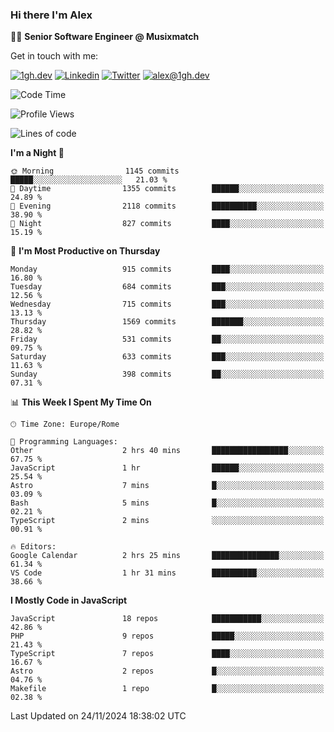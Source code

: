 ### Hi there I'm Alex

👨‍💻 __Senior Software Engineer @ Musixmatch__

Get in touch with me:

[![1gh.dev](https://img.shields.io/static/v1?label=1gh.dev&message=%20&color=red&logo=&style=flat-square&logoColor=white)](https://www.1gh.dev/)
[![Linkedin](https://img.shields.io/static/v1?label=Linkedin&message=%20&color=blue&logo=Linkedin&style=flat-square&logoColor=white)](https://linkedin.com/in/alexghirelli)
[![Twitter](https://img.shields.io/static/v1?label=Twitter&message=%20&color=blue&logo=Twitter&style=flat-square&logoColor=white)](https://twitter.com/alexGhirelli)
[![alex@1gh.dev](https://img.shields.io/static/v1?label=alex@1gh.dev&message=%20&color=red&logo=gmail&style=flat-square&logoColor=white)](mailto:alex@1gh.dev)

<!--START_SECTION:waka-->
![Code Time](http://img.shields.io/badge/Code%20Time-8%2C197%20hrs%2010%20mins-blue)

![Profile Views](http://img.shields.io/badge/Profile%20Views-0-blue)

![Lines of code](https://img.shields.io/badge/From%20Hello%20World%20I%27ve%20Written-25.8%20million%20lines%20of%20code-blue)

**I'm a Night 🦉** 

```text
🌞 Morning                1145 commits        █████░░░░░░░░░░░░░░░░░░░░   21.03 % 
🌆 Daytime                1355 commits        ██████░░░░░░░░░░░░░░░░░░░   24.89 % 
🌃 Evening                2118 commits        ██████████░░░░░░░░░░░░░░░   38.90 % 
🌙 Night                  827 commits         ████░░░░░░░░░░░░░░░░░░░░░   15.19 % 
```
📅 **I'm Most Productive on Thursday** 

```text
Monday                   915 commits         ████░░░░░░░░░░░░░░░░░░░░░   16.80 % 
Tuesday                  684 commits         ███░░░░░░░░░░░░░░░░░░░░░░   12.56 % 
Wednesday                715 commits         ███░░░░░░░░░░░░░░░░░░░░░░   13.13 % 
Thursday                 1569 commits        ███████░░░░░░░░░░░░░░░░░░   28.82 % 
Friday                   531 commits         ██░░░░░░░░░░░░░░░░░░░░░░░   09.75 % 
Saturday                 633 commits         ███░░░░░░░░░░░░░░░░░░░░░░   11.63 % 
Sunday                   398 commits         ██░░░░░░░░░░░░░░░░░░░░░░░   07.31 % 
```


📊 **This Week I Spent My Time On** 

```text
🕑︎ Time Zone: Europe/Rome

💬 Programming Languages: 
Other                    2 hrs 40 mins       █████████████████░░░░░░░░   67.75 % 
JavaScript               1 hr                ██████░░░░░░░░░░░░░░░░░░░   25.54 % 
Astro                    7 mins              █░░░░░░░░░░░░░░░░░░░░░░░░   03.09 % 
Bash                     5 mins              █░░░░░░░░░░░░░░░░░░░░░░░░   02.21 % 
TypeScript               2 mins              ░░░░░░░░░░░░░░░░░░░░░░░░░   00.91 % 

🔥 Editors: 
Google Calendar          2 hrs 25 mins       ███████████████░░░░░░░░░░   61.34 % 
VS Code                  1 hr 31 mins        ██████████░░░░░░░░░░░░░░░   38.66 % 
```

**I Mostly Code in JavaScript** 

```text
JavaScript               18 repos            ███████████░░░░░░░░░░░░░░   42.86 % 
PHP                      9 repos             █████░░░░░░░░░░░░░░░░░░░░   21.43 % 
TypeScript               7 repos             ████░░░░░░░░░░░░░░░░░░░░░   16.67 % 
Astro                    2 repos             █░░░░░░░░░░░░░░░░░░░░░░░░   04.76 % 
Makefile                 1 repo              █░░░░░░░░░░░░░░░░░░░░░░░░   02.38 % 
```




 Last Updated on 24/11/2024 18:38:02 UTC
<!--END_SECTION:waka-->
